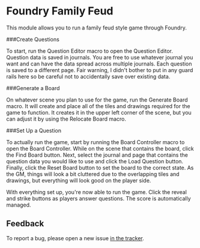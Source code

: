 # Foundry Family Feud

This module allows you to run a family feud style game through Foundry.

###Create Questions

To start, run the Question Editor macro to open the Question Editor. Question data is saved in journals. You are free to use whatever journal you want and can have the data spread across multiple journals. Each question is saved to a different page. Fair warning, I didn't bother to put in any guard rails here so be careful not to accidentally save over existing data.

###Generate a Board

On whatever scene you plan to use for the game, run the Generate Board macro. It will create and place all of the tiles and drawings required for the game to function. It creates it in the upper left corner of the scene, but you can adjust it by using the Relocate Board macro.

###Set Up a Question

To actually run the game, start by running the Board Controller macro to open the Board Controller. While on the scene that contains the board, click the Find Board button. Next, select the journal and page that contains the question data you would like to use and click the Load Question button. Finally, click the Reset Board button to set the board to the correct state. As the GM, things will look a bit cluttered due to the overlapping tiles and drawings, but everything will look good on the player side.

With everything set up, you're now able to run the game. Click the reveal and strike buttons as players answer questions. The score is automatically managed.

## Feedback

To report a bug, please open a new issue [in the tracker](https://github.com/ddbrown30/foundry-family-feud/issues).
